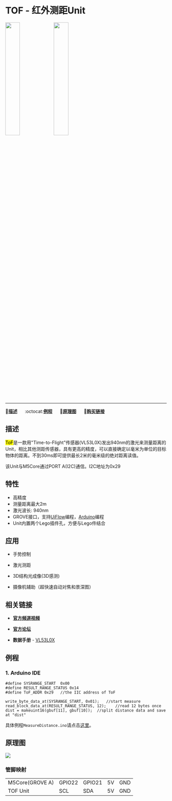 # TOF - 红外测距Unit

<img src="assets/img/product_pics/unit/M5GO_Unit_tof.png" width="30%" height="30%"><img src="assets/img/product_pics/unit/unit_tof_grove_a.png" width="30%" height="30%">

***

:memo:**[描述](#描述)**&nbsp;&nbsp;&nbsp;&nbsp;&nbsp;&nbsp;:octocat:**[例程](#例程)**&nbsp;&nbsp;&nbsp;&nbsp;&nbsp;&nbsp;:electric_plug:**[原理图](#原理图)**&nbsp;&nbsp;&nbsp;&nbsp;&nbsp;&nbsp;🛒**[购买链接](https://item.taobao.com/item.htm?spm=a1z10.3-c.w4002-1172588106.40.3a93425e5PQbBs&id=580005945330)**

## 描述

<mark>ToF</mark>是一款用"Time-to-Flight"传感器(VL53L0X)发出940nm的激光来测量距离的Unit，相比其他测距传感器，具有更高的精度，可以直接确定以毫米为单位的目标物体的距离。不到30ms即可提供最长2米的毫米级的绝对距离读值。

该Unit与M5Core通过PORT A(I2C)通信。I2C地址为0x29

## 特性

-  高精度
-  测量距离最大2m
-  激光波长: 940nm
-  GROVE接口，支持[UiFlow](http://flow.m5stack.com)编程，[Arduino](http://www.arduino.cc)编程
-  Unit内置两个Lego插件孔，方便与Lego件结合

## 应用

- 手势控制

- 激光测距

- 3D结构光成像(3D感测)

- 摄像机辅助（超快速自动对焦和景深图）

## 相关链接

- **[官方频道视频](https://i.youku.com/i/UNjE1ODA2MzE0OA==?spm=a2hzp.8253869.0.0)**

- **[官方论坛](http://forum.m5stack.com/)**

-  **数据手册** - [VL53L0X](https://pdf1.alldatasheet.com/datasheet-pdf/view/948120/STMICROELECTRONICS/VL53L0X.html)

## 例程

### 1. Arduino IDE

```arduino
#define SYSRANGE_START  0x00
#define RESULT_RANGE_STATUS 0x14
#define ToF_ADDR 0x29   //the IIC address of ToF

write_byte_data_at(SYSRANGE_START, 0x01);   //start measure
read_block_data_at(RESULT_RANGE_STATUS, 12);    //read 12 bytes once
dist = makeuint16(gbuf[11], gbuf[10]);  //split distance data and save at "dist"
```

具体例程`MeasureDistance.ino`请点击[这里](https://github.com/m5stack/M5-ProductExampleCodes/tree/master/Unit/TOF/Arduino)。

<!-- ### 2. UIFlow

<img src="assets/img/product_pics/unit/unit_example/example_unit_tof_01.png" width="30%" height="30%"> <img src="assets/img/product_pics/unit/unit_example/example_unit_tof_02.png" width="55%" height="55%">

具体例程请点击[这里](https://github.com/m5stack/M5-ProductExampleCodes/tree/master/Unit/TOF/UIFlow)。 -->

## 原理图

<img src="assets/img/product_pics/unit/tof_sch.JPG">

### 管脚映射

<table>
 <tr><td>M5Core(GROVE A)</td><td>GPIO22</td><td>GPIO21</td><td>5V</td><td>GND</td></tr>
 <tr><td>TOF Unit</td><td>SCL</td><td>SDA</td><td>5V</td><td>GND</td></tr>
</table>